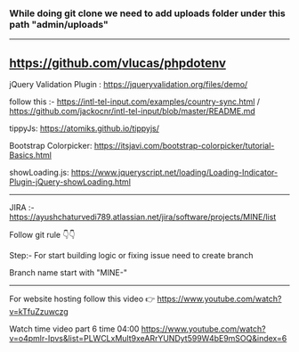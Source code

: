 ### While doing git clone we need to add uploads folder under this path "admin/uploads"

---

## https://github.com/vlucas/phpdotenv

jQuery Validation Plugin : https://jqueryvalidation.org/files/demo/

follow this :- https://intl-tel-input.com/examples/country-sync.html / https://github.com/jackocnr/intl-tel-input/blob/master/README.md

tippyJs: https://atomiks.github.io/tippyjs/

Bootstrap Colorpicker: https://itsjavi.com/bootstrap-colorpicker/tutorial-Basics.html

showLoading.js: https://www.jqueryscript.net/loading/Loading-Indicator-Plugin-jQuery-showLoading.html

---

JIRA :- https://ayushchaturvedi789.atlassian.net/jira/software/projects/MINE/list

Follow git rule 👇👇

Step:- For start building logic or fixing issue need to create branch

Branch name start with "MINE-"

---

For website hosting follow this video 👉 https://www.youtube.com/watch?v=kTfuZzuwczg


Watch time video part 6 time 04:00 https://www.youtube.com/watch?v=o4pmlr-Ipvs&list=PLWCLxMult9xeARrYUNDyt599W4bE9mSOQ&index=6
